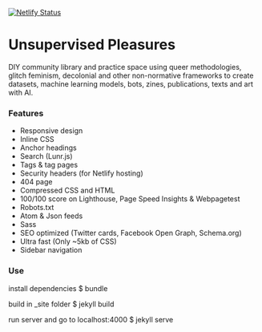 [![Netlify Status](https://api.netlify.com/api/v1/badges/0ccd8f5d-34be-49ca-bbd5-cc3722a25883/deploy-status)](https://app.netlify.com/sites/unsupervisedpleasures/deploys)

# Unsupervised Pleasures

DIY community library and practice space using queer methodologies, glitch feminism, decolonial and other non-normative frameworks to create datasets, machine learning models, bots, zines, publications, texts and art with AI.

### Features

- Responsive design
- Inline CSS
- Anchor headings
- Search (Lunr.js)
- Tags & tag pages
- Security headers (for Netlify hosting)
- 404 page
- Compressed CSS and HTML
- 100/100 score on Lighthouse, Page Speed Insights & Webpagetest
- Robots.txt
- Atom & Json feeds
- Sass
- SEO optimized (Twitter cards, Facebook Open Graph, Schema.org)
- Ultra fast (Only ~5kb of CSS)
- Sidebar navigation


### Use

install dependencies
$ bundle

build in _site folder
$ jekyll build

run server and go to localhost:4000
$ jekyll serve
